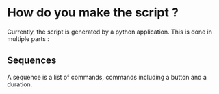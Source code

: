 # How do you make the script ?

Currently, the script is generated by a python application. 
This is done in multiple parts : 

## Sequences

A sequence is a list of commands, commands including a button and a duration.
